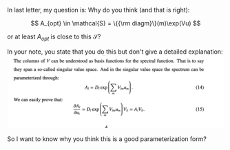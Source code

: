 In last letter, my question is:
Why do you think (and that is right):

$$ A_{opt} \in \mathcal{S} = \{{\rm diagm}\}(m)\exp(Vu)  $$

or at least $A_{opt}$ is close to this $\mathcal{S}$?


In your note, you state that you do this but don't give a detailed explanation:
![alt text](1.png)

So I want to know why you think this is a good parameterization form?
